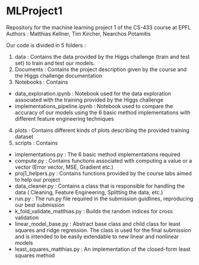 # MLProject1

Repository for the machine learning project 1 of the CS-433 course at EPFL
Authors : Matthias Kellner, Tim Kircher, Nearchos Potamitis

Our code is divided in 5 folders : 

1. data : Contains the data provided by the Higgs challenge (train and test set) to train and test our models.
2. Documents : Contains the project description given by the course and the Higgs challenge documentation
3. Notebooks : Contains
- data_exploration.ipynb : Notebook used for the data exploration associated with the training provided by the Higgs challenge
- implementations_pipeline.ipynb : Notebook used to compare the accuracy of our models using the 6 basic method implementations with different 
                                                 feature engineering techniques
4. plots : Contains different kinds of plots describing the provided training dataset 
5. scripts : Contains 
- implementations.py : The 6 basic method implementations required
- compute.py : Contains functions associated with computing a value or a vector (Error vector, MSE, Gradient etc.)
- proj1_helpers.py : Contains functions provided by the course labs aimed to help our project
- data_cleaner.py : Contains a class that is responsible for handling the data ( Cleaning, Feature Engineering, Splitting the data, etc.)
- run.py : The run.py file required in the submission guidlines, reproducing our best submission
- k_fold_validate_matthias.py : Builds the random indices for cross validation
- linear_model_base.py : Abstract base class and child class for least squares and ridge regression. The class is used for the final submission and is intended to be easily extendable to new linear and nonlinear models
- least_squares_matthias.py : An implementation of the closed-form least squares method

